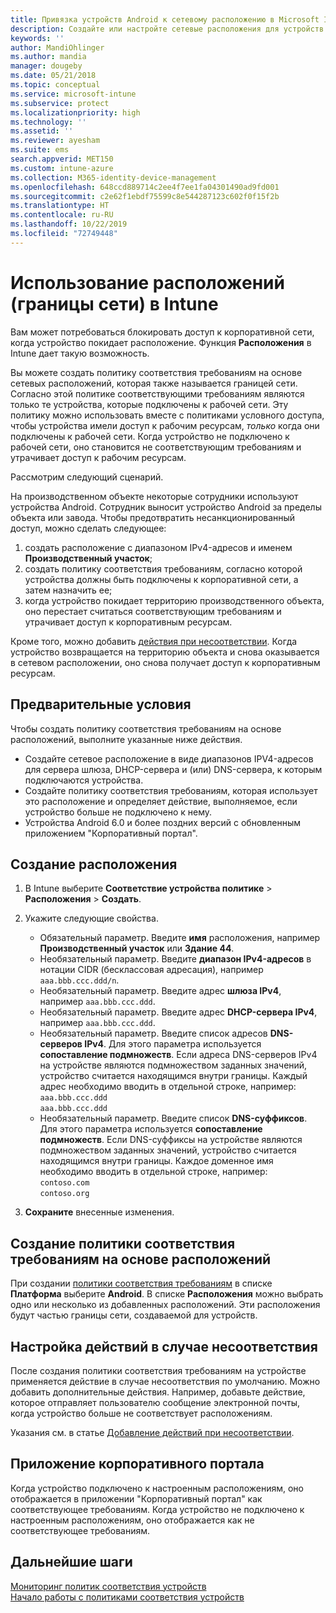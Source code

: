 ```yaml
---
title: Привязка устройств Android к сетевому расположению в Microsoft Intune — Azure | Документы Майкрософт
description: Создайте или настройте сетевые расположения для устройств Android в Microsoft Intune. Устройства можно помечать как не соответствующие требованиям в соответствии с их сетевым расположением. Когда устройство покидает сеть, доступ к ресурсам организации может блокироваться.
keywords: ''
author: MandiOhlinger
ms.author: mandia
manager: dougeby
ms.date: 05/21/2018
ms.topic: conceptual
ms.service: microsoft-intune
ms.subservice: protect
ms.localizationpriority: high
ms.technology: ''
ms.assetid: ''
ms.reviewer: ayesham
ms.suite: ems
search.appverid: MET150
ms.custom: intune-azure
ms.collection: M365-identity-device-management
ms.openlocfilehash: 648ccd889714c2ee4f7ee1fa04301490ad9fd001
ms.sourcegitcommit: c2e62f1ebdf75599c8e544287123c602f0f15f2b
ms.translationtype: HT
ms.contentlocale: ru-RU
ms.lasthandoff: 10/22/2019
ms.locfileid: "72749448"
---
```

# <a name="use-locations-network-fence-in-intune"></a>Использование расположений (границы сети) в Intune

Вам может потребоваться блокировать доступ к корпоративной сети, когда устройство покидает расположение. Функция **Расположения** в Intune дает такую возможность. 

Вы можете создать политику соответствия требованиям на основе сетевых расположений, которая также называется границей сети. Согласно этой политике соответствующими требованиям являются только те устройства, которые подключены к рабочей сети. Эту политику можно использовать вместе с политиками условного доступа, чтобы устройства имели доступ к рабочим ресурсам, *только* когда они подключены к рабочей сети. Когда устройство не подключено к рабочей сети, оно становится не соответствующим требованиям и утрачивает доступ к рабочим ресурсам.

Рассмотрим следующий сценарий.

На производственном объекте некоторые сотрудники используют устройства Android. Сотрудник выносит устройство Android за пределы объекта или завода. Чтобы предотвратить несанкционированный доступ, можно сделать следующее:

1. создать расположение с диапазоном IPv4-адресов и именем **Производственный участок**;
2. создать политику соответствия требованиям, согласно которой устройства должны быть подключены к корпоративной сети, а затем назначить ее;
3. когда устройство покидает территорию производственного объекта, оно перестает считаться соответствующим требованиям и утрачивает доступ к корпоративным ресурсам.

Кроме того, можно добавить [действия при несоответствии](#configure-the-actions-for-noncompliance). Когда устройство возвращается на территорию объекта и снова оказывается в сетевом расположении, оно снова получает доступ к корпоративным ресурсам.

## <a name="prerequisites"></a>Предварительные условия

Чтобы создать политику соответствия требованиям на основе расположений, выполните указанные ниже действия.

- Создайте сетевое расположение в виде диапазонов IPV4-адресов для сервера шлюза, DHCP-сервера и (или) DNS-сервера, к которым подключаются устройства.
- Создайте политику соответствия требованиям, которая использует это расположение и определяет действие, выполняемое, если устройство больше не подключено к нему.
- Устройства Android 6.0 и более поздних версий с обновленным приложением "Корпоративный портал".

## <a name="create-a-location"></a>Создание расположения

1. В Intune выберите **Соответствие устройства политике** > **Расположения** > **Создать**.

2. Укажите следующие свойства.  

   - Обязательный параметр. Введите **имя** расположения, например **Производственный участок** или **Здание 44**.
   - Необязательный параметр. Введите **диапазон IPv4-адресов** в нотации CIDR (бесклассовая адресация), например `aaa.bbb.ccc.ddd/n`.
   - Необязательный параметр. Введите адрес **шлюза IPv4**, например `aaa.bbb.ccc.ddd`.
   - Необязательный параметр. Введите адрес **DHCP-сервера IPv4**, например `aaa.bbb.ccc.ddd`.
   - Необязательный параметр. Введите список адресов **DNS-серверов IPv4**. Для этого параметра используется **сопоставление подмножеств**. Если адреса DNS-серверов IPv4 на устройстве являются подмножеством заданных значений, устройство считается находящимся внутри границы. Каждый адрес необходимо вводить в отдельной строке, например:  
     `aaa.bbb.ccc.ddd`  
     `aaa.bbb.ccc.ddd`
   - Необязательный параметр. Введите список **DNS-суффиксов**. Для этого параметра используется **сопоставление подмножеств**. Если DNS-суффиксы на устройстве являются подмножеством заданных значений, устройство считается находящимся внутри границы. Каждое доменное имя необходимо вводить в отдельной строке, например:  
     `contoso.com`  
     `contoso.org`

3. **Сохраните** внесенные изменения.

## <a name="create-the-location-compliance-policy"></a>Создание политики соответствия требованиям на основе расположений

При создании [политики соответствия требованиям](create-compliance-policy.md) в списке **Платформа** выберите **Android**. В списке **Расположения** можно выбрать одно или несколько из добавленных расположений. Эти расположения будут частью границы сети, создаваемой для устройств. 


## <a name="configure-the-actions-for-noncompliance"></a>Настройка действий в случае несоответствия

После создания политики соответствия требованиям на устройстве применяется действие в случае несоответствия по умолчанию. Можно добавить дополнительные действия. Например, добавьте действие, которое отправляет пользователю сообщение электронной почты, когда устройство больше не соответствует расположениям.

Указания см. в статье [Добавление действий при несоответствии](actions-for-noncompliance.md).

## <a name="company-portal-app"></a>Приложение корпоративного портала

Когда устройство подключено к настроенным расположениям, оно отображается в приложении "Корпоративный портал" как соответствующее требованиям. Когда устройство не подключено к настроенным расположениям, оно отображается как не соответствующее требованиям.

## <a name="next-steps"></a>Дальнейшие шаги
[Мониторинг политик соответствия устройств](compliance-policy-monitor.md)  
[Начало работы с политиками соответствия устройств](device-compliance-get-started.md)
